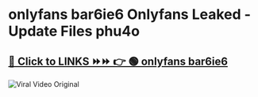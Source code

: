 
 # onlyfans bar6ie6 Onlyfans Leaked - Update Files phu4o

## <h2><a href="https://clipsfans.com/onlyfans_bar6ie6&ref=git">🔗 Click to LINKS ⏩⏩ 👉 🟢 onlyfans bar6ie6 </a></h2>

<a href="https://clipsfans.com/onlyfans_bar6ie6&ref=git" rel="nofollow" data-target="animated-image.originalLink"><img src="https://i.ibb.co.com/xMMVF88/686577567.gif" alt="Viral Video Original" style="max-width: 100%; display: inline-block;" data-target="animated-image.originalImage"></a>

